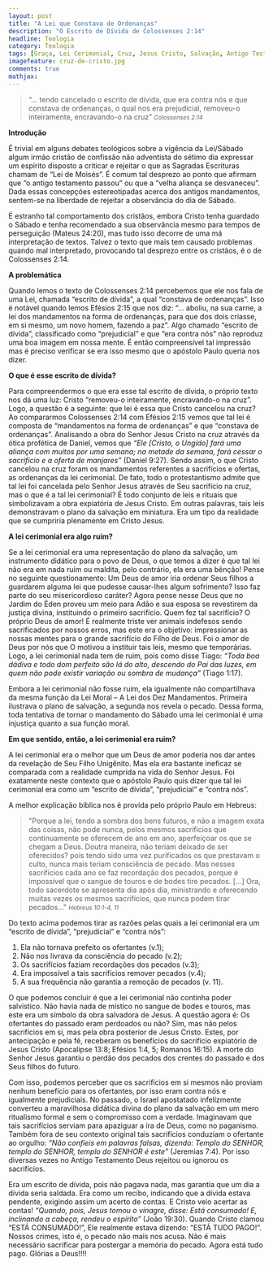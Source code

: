 ```yaml
---
layout: post
title: "A Lei que Constava de Ordenanças"
description: "O Escrito de Dívida de Colossenses 2:14"
headline: Teologia
category: Teologia
tags: [Graça, Lei Cerimonial, Cruz, Jesus Cristo, Salvação, Antigo Testamento]
imagefeature: cruz-de-cristo.jpg
comments: true
mathjax: 
---
```


>“... tendo cancelado o escrito de dívida, que era contra nós e que constava de ordenanças, o qual nos era prejudicial, removeu-o inteiramente, encravando-o na cruz”
><small><cite title="Colossenses 2:14">Colossenses 2:14</cite></small>

**Introdução**

É trivial em alguns debates teológicos sobre a vigência da Lei/Sábado algum irmão cristão de confissão não adventista do sétimo dia expressar um espírito disposto a criticar e rejeitar o que as Sagradas Escrituras chamam de “Lei de Moisés”. É comum tal desprezo ao ponto que afirmam que “o antigo testamento passou” ou que a “velha aliança se desvaneceu”. Dada essas concepções estereotipadas acerca dos antigos mandamentos, sentem-se na liberdade de rejeitar a observância do dia de Sábado.

É estranho tal comportamento dos cristãos, embora Cristo tenha guardado o Sábado e tenha recomendado a sua observância mesmo para tempos de perseguição (Mateus 24:20), mas tudo isso decorre de uma má interpretação de textos. Talvez o texto que mais tem causado problemas quando mal interpretado, provocando tal desprezo entre os cristãos, é o de Colossenses 2:14.

**A problemática**

Quando lemos o texto de Colossenses 2:14 percebemos que ele nos fala de uma Lei, chamada “escrito de dívida”, a qual “constava de ordenanças”. Isso é notável quando lemos Efésios 2:15 que nos diz: “... aboliu, na sua carne, a lei dos mandamentos na forma de ordenanças, para que dos dois criasse, em si mesmo, um novo homem, fazendo a paz”. Algo chamado “escrito de dívida”, classificado como “prejudicial” e que “era contra nós” não reproduz uma boa imagem em nossa mente. É então compreensível tal impressão mas é preciso verificar se era isso mesmo que o apóstolo Paulo queria nos dizer.

**O que é esse escrito de dívida?**

Para compreendermos o que era esse tal escrito de dívida, o próprio texto nos dá uma luz: Cristo “removeu-o inteiramente, encravando-o na cruz”. Logo, a questão é a seguinte: que lei é essa que Cristo cancelou na cruz? Ao compararmos Colossenses 2:14 com Efésios 2:15 vemos que tal lei é composta de “mandamentos na forma de ordenanças” e que “constava de ordenanças”. Analisando a obra do Senhor Jesus Cristo na cruz através da ótica profética de Daniel, vemos que *“Ele [Cristo, o Ungido] fará uma aliança com muitos por uma semana; na metade da semana, fará cessar o sacrifício e a oferta de manjares”* (Daniel 9:27). Sendo assim, o que Cristo cancelou na cruz foram os mandamentos referentes a sacrifícios e ofertas, as ordenanças da lei cerimonial. De fato, todo o protestantismo admite que tal lei foi cancelada pelo Senhor Jesus através de Seu sacrifício na cruz, mas o que é a tal lei cerimonial? É todo conjunto de leis e rituais que simbolizavam a obra expiatória de Jesus Cristo. Em outras palavras, tais leis demonstravam o plano da salvação em miniatura. Era um tipo da realidade que se cumpriria plenamente em Cristo Jesus.

**A lei cerimonial era algo ruim?**

Se a lei cerimonial era uma representação do plano da salvação, um instrumento didático para o povo de Deus, o que temos a dizer é que tal lei não era em nada ruim ou maldita, pelo contrário, ela era uma bênção! Pense no seguinte questionamento: Um Deus de amor iria ordenar Seus filhos a guardarem alguma lei que pudesse causar-lhes algum sofrimento? Isso faz parte do seu misericordioso caráter? Agora pense nesse Deus que no Jardim do Éden proveu um meio para Adão e sua esposa se revestirem da justiça divina, instituindo o primeiro sacrifício. Quem fez tal sacrifício? O próprio Deus de amor! É realmente triste ver animais indefesos sendo sacrificados por nossos erros, mas este era o objetivo: impressionar as nossas mentes para o grande sacrifício do Filho de Deus. Foi o amor de Deus por nós que O motivou a instituir tais leis, mesmo que temporárias. Logo, a lei cerimonial nada tem de ruim, pois como disse Tiago: *“Toda boa dádiva e todo dom perfeito são lá do alto, descendo do Pai das luzes, em quem não pode existir variação ou sombra de mudança”* (Tiago 1:17).

Embora a lei cerimonial não fosse ruim, ela igualmente não compartilhava da mesma função da Lei Moral – A Lei dos Dez Mandamentos. Primeira ilustrava o plano de salvação, a segunda nos revela o pecado. Dessa forma, toda tentativa de tornar o mandamento do Sábado uma lei cerimonial é uma injustiça quanto a sua função moral.

**Em que sentido, então, a lei cerimonial era ruim?**

A lei cerimonial era o melhor que um Deus de amor poderia nos dar antes da revelação de Seu Filho Unigênito. Mas ela era bastante ineficaz se comparada com a realidade cumprida na vida do Senhor Jesus. Foi exatamente neste contexto que o apóstolo Paulo quis dizer que tal lei cerimonial era como um “escrito de dívida”, “prejudicial” e “contra nós”.

A melhor explicação bíblica nos é provida pelo próprio Paulo em Hebreus:

>"Porque a lei, tendo a sombra dos bens futuros, e não a imagem exata das coisas, não pode nunca, pelos mesmos sacrifícios que continuamente se oferecem de ano em ano, aperfeiçoar os que se chegam a Deus. Doutra maneira, não teriam deixado de ser oferecidos? pois tendo sido uma vez purificados os que prestavam o culto, nunca mais teriam consciência de pecado. Mas nesses sacrifícios cada ano se faz recordação dos pecados, porque é impossível que o sangue de touros e de bodes tire pecados. [...] Ora, todo sacerdote se apresenta dia após dia, ministrando e oferecendo muitas vezes os mesmos sacrifícios, que nunca podem tirar pecados..."
><small><cite title="Hebreus 10:1-4, 11">Hebreus 10:1-4, 11</cite></small>

Do texto acima podemos tirar as razões pelas quais a lei cerimonial era um “escrito de dívida”, “prejudicial” e “contra nós”:

1. Ela não tornava prefeito os ofertantes (v.1);  
2. Não nos livrava da consciência do pecado (v.2);  
3. Os sacrifícios faziam recordações dos pecados (v.3);  
4. Era impossível a tais sacrifícios remover pecados (v.4);  
5. A sua frequência não garantia a remoção de pecados (v. 11).  

O que podemos concluir é que a lei cerimonial não continha poder salvístico. Não havia nada de místico no sangue de bodes e touros, mas este era um símbolo da obra salvadora de Jesus. A questão agora é: Os ofertantes do passado eram perdoados ou não? Sim, mas não pelos sacrifícios em si, mas pela obra posterior de Jesus Cristo. Estes, por antecipação e pela fé, receberam os benefícios do sacrifício expiatório de Jesus Cristo (Apocalipse 13:8; Efésios 1:4, 5; Romanos 16:15). A morte do Senhor Jesus garantiu o perdão dos pecados dos crentes do passado e dos Seus filhos do futuro.

Com isso, podemos perceber que os sacrifícios em si mesmos não proviam nenhum benefício para os ofertantes, por isso eram contra nós e igualmente prejudiciais. No passado, o Israel apostatado infelizmente converteu a maravilhosa didática divina do plano da salvação em um mero ritualismo formal e sem o compromisso com a verdade. Imaginavam que tais sacrifícios serviam para apaziguar a ira de Deus, como no paganismo. Também fora de seu contexto original tais sacrifícios conduziam o ofertante ao orgulho: *“Não confieis em palavras falsas, dizendo: Templo do SENHOR, templo do SENHOR, templo do SENHOR é este”* (Jeremias 7:4). Por isso diversas vezes no Antigo Testamento Deus rejeitou ou ignorou os sacrifícios.

Era um escrito de dívida, pois não pagava nada, mas garantia que um dia a dívida seria saldada. Era como um recibo, indicando que a dívida estava pendente, exigindo assim um acerto de contas. E Cristo veio acertar as contas! *“Quando, pois, Jesus tomou o vinagre, disse: Está consumado! E, inclinando a cabeça, rendeu o espírito”* (João 19:30). Quando Cristo clamou “ESTÁ CONSUMADO!”, Ele realmente estava dizendo: “ESTÁ TUDO PAGO!”. Nossos crimes, isto é, o pecado não mais nos acusa. Não é mais necessário sacrificar para postergar a memória do pecado. Agora está tudo pago. Glórias a Deus!!!!
